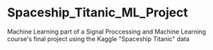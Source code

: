 # Spaceship_Titanic_ML_Project
Machine Learning part of a Signal Proccessing and Machine Learning course's final project using the Kaggle "Spaceship Titanic" data
